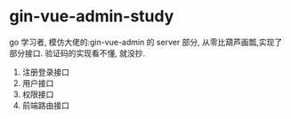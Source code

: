 # gin-vue-admin-study

go 学习者, 模仿大佬的:gin-vue-admin 的 server 部分, 从零比葫芦画瓢,实现了部分接口. 验证码的实现看不懂, 就没抄.

1. 注册登录接口
2. 用户接口
3. 权限接口
4. 前端路由接口
